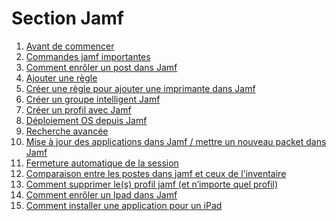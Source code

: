 <!--
Author:		    Noa Chouriberry
Date:		    26.01.2023
Description:	Mise à jour de la page de la section jamf
-->

# Section Jamf

1. [Avant de commencer](/JamfFirstConnection.md)
2. [Commandes jamf importantes](/JamfImportantRules.md)
3. [Comment enrôler un post dans Jamf](/JamfEnroll.md)
4. [Ajouter une règle](/JamfAddRule.md)
5. [Créer une règle pour ajouter une imprimante dans Jamf](/JamfAddPrinter.md)
6. [Créer un groupe intelligent Jamf](/JamfIntelligentGroup.md)
7. [Créer un profil avec Jamf](/JamfCreateProfile.md)
8. [Déploiement OS depuis Jamf](/JamfOSInstall.md)
9. [Recherche avancée](/JamfRechercheAvance.md)
10. [Mise à jour des applications dans Jamf / mettre un nouveau packet dans Jamf](/JamfUpdateApplication.md)
11. [Fermeture automatique de la session](/JamfAutoLogout.md)
12. [Comparaison entre les postes dans jamf et ceux de l'inventaire](/JamfCompareSerialNumberJamfToInv.md)
13. [Comment supprimer le(s) profil jamf (et n’importe quel profil)](/JamfSupprProfil.md)
14. [Comment enrôler un Ipad dans Jamf](/JamfEnrolliPad.md)
15. [Comment installer une application pour un iPad](/JamAddAppiPad.md)